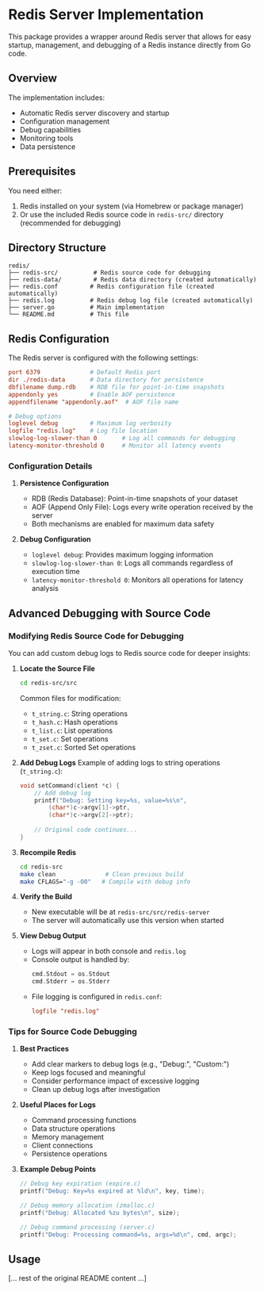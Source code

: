 # Redis Server Implementation

This package provides a wrapper around Redis server that allows for easy startup, management, and debugging of a Redis instance directly from Go code.

## Overview

The implementation includes:
- Automatic Redis server discovery and startup
- Configuration management
- Debug capabilities
- Monitoring tools
- Data persistence

## Prerequisites

You need either:
1. Redis installed on your system (via Homebrew or package manager)
2. Or use the included Redis source code in `redis-src/` directory (recommended for debugging)

## Directory Structure

```
redis/
├── redis-src/          # Redis source code for debugging
├── redis-data/         # Redis data directory (created automatically)
├── redis.conf         # Redis configuration file (created automatically)
├── redis.log          # Redis debug log file (created automatically)
├── server.go          # Main implementation
└── README.md          # This file
```

## Redis Configuration

The Redis server is configured with the following settings:

```conf
port 6379              # Default Redis port
dir ./redis-data       # Data directory for persistence
dbfilename dump.rdb    # RDB file for point-in-time snapshots
appendonly yes         # Enable AOF persistence
appendfilename "appendonly.aof"  # AOF file name

# Debug options
loglevel debug         # Maximum log verbosity
logfile "redis.log"    # Log file location
slowlog-log-slower-than 0       # Log all commands for debugging
latency-monitor-threshold 0     # Monitor all latency events
```

### Configuration Details

1. **Persistence Configuration**
   - RDB (Redis Database): Point-in-time snapshots of your dataset
   - AOF (Append Only File): Logs every write operation received by the server
   - Both mechanisms are enabled for maximum data safety

2. **Debug Configuration**
   - `loglevel debug`: Provides maximum logging information
   - `slowlog-log-slower-than 0`: Logs all commands regardless of execution time
   - `latency-monitor-threshold 0`: Monitors all operations for latency analysis

## Advanced Debugging with Source Code

### Modifying Redis Source Code for Debugging

You can add custom debug logs to Redis source code for deeper insights:

1. **Locate the Source File**
   ```bash
   cd redis-src/src
   ```
   Common files for modification:
   - `t_string.c`: String operations
   - `t_hash.c`: Hash operations
   - `t_list.c`: List operations
   - `t_set.c`: Set operations
   - `t_zset.c`: Sorted Set operations

2. **Add Debug Logs**
   Example of adding logs to string operations (`t_string.c`):
   ```c
   void setCommand(client *c) {
       // Add debug log
       printf("Debug: Setting key=%s, value=%s\n", 
           (char*)c->argv[1]->ptr, 
           (char*)c->argv[2]->ptr);
       
       // Original code continues...
   }
   ```

3. **Recompile Redis**
   ```bash
   cd redis-src
   make clean              # Clean previous build
   make CFLAGS="-g -O0"   # Compile with debug info
   ```

4. **Verify the Build**
   - New executable will be at `redis-src/src/redis-server`
   - The server will automatically use this version when started

5. **View Debug Output**
   - Logs will appear in both console and `redis.log`
   - Console output is handled by:
     ```go
     cmd.Stdout = os.Stdout
     cmd.Stderr = os.Stderr
     ```
   - File logging is configured in `redis.conf`:
     ```conf
     logfile "redis.log"
     ```

### Tips for Source Code Debugging

1. **Best Practices**
   - Add clear markers to debug logs (e.g., "Debug:", "Custom:")
   - Keep logs focused and meaningful
   - Consider performance impact of excessive logging
   - Clean up debug logs after investigation

2. **Useful Places for Logs**
   - Command processing functions
   - Data structure operations
   - Memory management
   - Client connections
   - Persistence operations

3. **Example Debug Points**
   ```c
   // Debug key expiration (expire.c)
   printf("Debug: Key=%s expired at %ld\n", key, time);

   // Debug memory allocation (zmalloc.c)
   printf("Debug: Allocated %zu bytes\n", size);

   // Debug command processing (server.c)
   printf("Debug: Processing command=%s, args=%d\n", cmd, argc);
   ```

## Usage

[... rest of the original README content ...] 